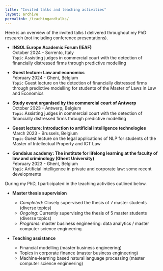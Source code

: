 ```yaml
---
title: "Invited talks and teaching activities"
layout: archive
permalink: /teachingandtalks/
---
```

Here is an overview of the invited talks I delivered throughout my PhD research (not including conference presentations).

- **INSOL Europe Academic Forum (IEAF)**  
October 2024 - Sorrento, Italy  
`Topic` Assisting judges in commercial court with the detection of financially distressed firms through predictive modelling

- **Guest lecture: Law and economics**  
February 2024 - Ghent, Belgium  
`Topic` Guest lecture on the detection of financially distressed firms through predictive modelling for students of the Master of Laws in Law and Economics 

- **Study event organised by the commercial court of Antwerp**  
October 2023 - Antwerp, Belgium  
`Topic` Assisting judges in commercial court with the detection of financially distressed firms through predictive modelling

- **Guest lecture: Introduction to artificial intelligence technologies**  
March 2023 - Brussels, Belgium  
`Topic` Guest lecture on the legal applications of NLP for students of the Master of Intellectual Property and ICT Law

- **Gandaius academy: The institute for lifelong learning at the faculty of law and criminology (Ghent University)**  
February 2023 - Ghent, Belgium  
`Topic` Artificial intelligence in private and corporate law: some recent developments

During my PhD, I participated in the teaching activities outlined below.

- **Master thesis supervision**
  - *Completed:* Closely supervised the thesis of 7 master students (diverse topics)  
  - *Ongoing:* Currently supervising the thesis of 5 master students (diverse topics)  
  - *Programs:* master business engineering: data analytics / master computer science engineering 

- **Teaching assistance**
  - Financial modelling (master business engineering)
  - Topics in corporate finance (master business engineering)
  - Machine-learning based natural language processing (master computer science engineering)    
  
